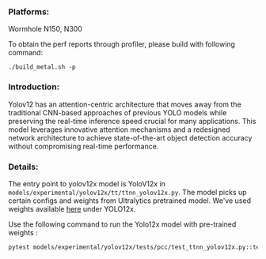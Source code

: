 ### Platforms:

Wormhole N150, N300

To obtain the perf reports through profiler, please build with following command:
```
./build_metal.sh -p
```

### Introduction:

Yolov12 has an attention-centric architecture that moves away from the traditional CNN-based approaches of previous YOLO models while preserving the real-time inference speed crucial for many applications. This model leverages innovative attention mechanisms and a redesigned network architecture to achieve state-of-the-art object detection accuracy without compromising real-time performance.

### Details:
The entry point to yolov12x model is YoloV12x in `models/experimental/yolov12x/tt/ttnn_yolov12x.py`. The model picks up certain configs and weights from Ultralytics pretrained model. We've used weights available [here](https://docs.ultralytics.com/models/yolo12/#performance-metrics) under YOLO12x.

Use the following command to run the Yolo12x model with pre-trained weights :
```sh
pytest models/experimental/yolov12x/tests/pcc/test_ttnn_yolov12x.py::test_yolov12x[pretrained_weight_true-0]
```
